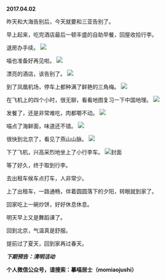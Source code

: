 
          
**2017.04.02**

昨天和大海告别后，今天就要和三亚告别了。

早上起来，吃完酒店最后一顿丰盛的自助早餐，回屋收拾行李。

退房办手续。
![](http://wx3.sinaimg.cn/large/627d9660ly1fe8k90khu4j20yg0mzafl.jpg)


喵也准备好再见啦。
![](http://wx3.sinaimg.cn/large/627d9660ly1fe8k8zlkl9j20yg0mz418.jpg)


漂亮的酒店，该告别了。
![](http://wx3.sinaimg.cn/large/627d9660ly1fe8k8zzyzvj20yg0mzwj6.jpg)


到了凤凰机场，停车上都种满了鲜艳的三角梅。
![](http://wx3.sinaimg.cn/large/627d9660ly1fe8k90dp37j20yg0mzjwe.jpg)


在飞机上的四个小时，很无聊，看看地图复习一下中国地理。
![](http://wx3.sinaimg.cn/large/627d9660ly1fe8k8z7inxj20yg0mzzr9.jpg)


发餐了，还是非常难吃，肉都嚼不动。
![](http://wx3.sinaimg.cn/large/627d9660ly1fe8k90yos8j20yg0mz0xc.jpg)


喵点了海鲜面，味道还不错。
![](http://wx3.sinaimg.cn/large/627d9660ly1fe8k91cb37j20yg0mz0wk.jpg)


很快到北京了，看见了燕山山脉。
![](http://wx3.sinaimg.cn/large/627d9660ly1fe8k8z1irdj20yg0mzgnd.jpg)


下了飞机，兴高采烈地坐上了小行李车。
![](http://wx3.sinaimg.cn/large/627d9660ly1fe8k8yrt89j20yg0mz77w.jpg)封面


等了好久，终于取到行李。

去出租车候车点打车，人非常少。

上了出租车，一路通畅，伴着圆圆落下的夕阳，转眼就到家了。

回家吃上一碗炒饼，好好休息休息。

明天早上又是舞蹈课了。

回到北京，气温真是舒服。

提前过了夏天，回到家再过春天。


***下期预告：清明活动***


**个人微信公众号，请搜索：摹喵居士（momiaojushi）**

        